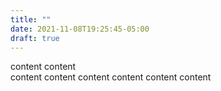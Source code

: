 ```yaml
---
title: ""
date: 2021-11-08T19:25:45-05:00
draft: true
---
```


content content<br>
content content
content content
content content